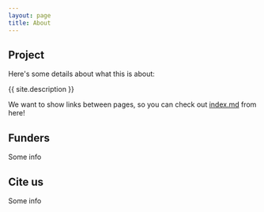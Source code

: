 ```yaml
---
layout: page
title: About
---
```


## Project 
Here's some details about what this is about:

{{ site.description }}

We want to show links between pages, so you can check out [index.md](index.md) from here!

## Funders
Some info

## Cite us
Some info
